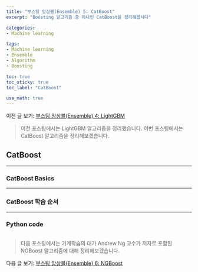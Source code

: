 ```yaml
---
title: "부스팅 앙상블(Ensemble) 5: CatBoost"
excerpt: "Boosting 알고리즘 중 하나인 CatBoost을 정리해봅시다"

categories:
- Machine learning

tags:
- Machine learning
- Ensemble
- Algorithm
- Boosting

toc: true
toc_sticky: true
toc_label: "CatBoost"

use_math: true
---
```


이전 글 보기: [부스팅 앙상블(Ensemble) 4: LightGBM](https://tyami.github.io/machine%20learning/ensemble-6-boosting-LightGBM/)

> 이전 포스팅에서는 LightGBM 알고리즘을 정리했습니다.
> 이번 포스팅에서는 CatBoost 알고리즘을 정리해보겠습니다.
 
## CatBoost

---

### CatBoost Basics

---

### CatBoost 학습 순서

---

### Python code
```python

```

> 다음 포스팅에서는 기계학습의 대가 Andrew Ng 교수가 저자로 포함된 NGBoost 알고리즘에 대해 정리해보겠습니다.

다음 글 보기: [부스팅 앙상블(Ensemble) 6: NGBoost](https://tyami.github.io/machine%20learning/ensemble-8-boosting-NGBoost/)